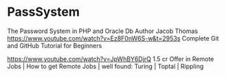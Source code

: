 # PassSystem
The Password System in PHP and Oracle Db 
Author Jacob Thomas
https://www.youtube.com/watch?v=Ez8F0nW6S-w&t=2953s  Complete Git and GitHub Tutorial for Beginners

https://www.youtube.com/watch?v=JpWhBY6DjrQ 1.5 cr Offer in Remote Jobs | How to get Remote Jobs | well found: Turing | Toptal | Rippling 